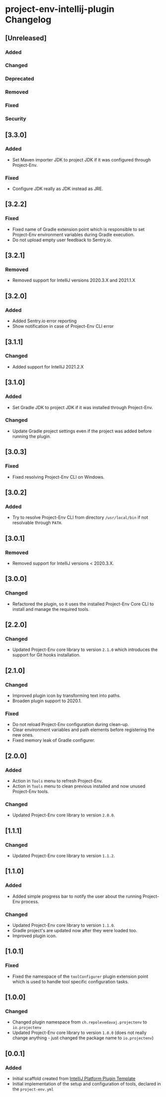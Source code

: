 <!-- Keep a Changelog guide -> https://keepachangelog.com -->

# project-env-intellij-plugin Changelog

## [Unreleased]
### Added

### Changed

### Deprecated

### Removed

### Fixed

### Security

## [3.3.0]
### Added
- Set Maven importer JDK to project JDK if it was configured through Project-Env.

### Fixed
- Configure JDK really as JDK instead as JRE.

## [3.2.2]
### Fixed
- Fixed name of Gradle extension point which is responsible to set Project-Env environment variables during Gradle execution.
- Do not upload empty user feedback to Sentry.io.

## [3.2.1]
### Removed
- Removed support for IntelliJ versions 2020.3.X and 2021.1.X

## [3.2.0]
### Added
- Added Sentry.io error reporting
- Show notification in case of Project-Env CLI error

## [3.1.1]
### Changed
- Added support for IntelliJ 2021.2.X

## [3.1.0]
### Added
- Set Gradle JDK to project JDK if it was installed through Project-Env.

### Changed
- Update Gradle project settings even if the project was added before running the plugin.

## [3.0.3]
### Fixed
- Fixed resolving Project-Env CLI on Windows.

## [3.0.2]
### Added
- Try to resolve Project-Env CLI from directory `/usr/local/bin` if not resolvable through `PATH`.

## [3.0.1]
### Removed
- Removed support for IntelliJ versions < 2020.3.X.

## [3.0.0]
### Changed
- Refactored the plugin, so it uses the installed Project-Env Core CLI to install and manage the required tools.

## [2.2.0]
### Changed
- Updated Project-Env core library to version `2.1.0` which introduces the support for Git hooks installation.

## [2.1.0]
### Changed
- Improved plugin icon by transforming text into paths.
- Broaden plugin support to 2020.1.

### Fixed
- Do not reload Project-Env configuration during clean-up.
- Clear environment variables and path elements before registering the new ones.
- Fixed memory leak of Gradle configurer.

## [2.0.0]
### Added
- Action in `Tools` menu to refresh Project-Env.
- Action in `Tools` menu to clean previous installed and now unused Project-Env tools.

### Changed
- Updated Project-Env core library to version `2.0.0`.

## [1.1.1]
### Changed
- Updated Project-Env core library to version `1.1.2`.

## [1.1.0]
### Added
- Added simple progress bar to notify the user about the running Project-Env process.

### Changed
- Updated Project-Env core library to version `1.1.0`.
- Gradle project's are updated now after they were loaded too.
- Improved plugin icon.

## [1.0.1]
### Fixed
- Fixed the namespace of the `toolConfigurer` plugin extension point which is used to handle tool specific configuration tasks.

## [1.0.0]
### Changed
- Changed plugin namespace from `ch.repolevedavaj.projectenv` to `io.projectenv`
- Updated Project-Env core library to version `1.0.0` (does not really change anything - just changed the package name to `io.projectenv`)

## [0.0.1]
### Added
- Initial scaffold created from [IntelliJ Platform Plugin Template](https://github.com/JetBrains/intellij-platform-plugin-template)
- Initial implementation of the setup and configuration of tools, declared in the `project-env.yml`